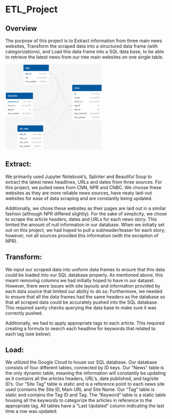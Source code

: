 # ETL_Project

## Overview

The purpose of this project is to Extract information from three main news websites, Transform the scraped
data into a structured data frame (with categorizations), and Load this data frame into a SQL data base, to be able to
retrieve the latest news from our tree main websites on one single table.

<img src="DB%20Strucute.PNG" width="300">

## Extract:

We primarily used Jupyter Notebook’s, Splinter and Beautiful Soup to extract the latest news headlines, URLs and
dates from three sources. For this project, we pulled news from CNN, NPR and CNBC. We choose these websites as
they are more reliable news sources, have neaty laid-out websites for ease of data scraping and are constantly being
updated.

Additionally, we chose these websites as their pages are laid out in a similar fashion (although NPR differed slightly).
For the sake of simplicity, we chose to scrape the article headers, dates and URLs for each news story. This limited
the amount of null information in our database.
When we initially set out on this project, we had hoped to pull a subheader/teaser for each story; however,
not all sources provided this information (with the exception of NPR).

## Transform:

We input our scraped data into uniform data frames to ensure that this data could be loaded into our SQL database
properly. As mentioned above, this meant removing columns we had initially hoped to have in our dataset.
However, there were issues with site layouts and information provided by each data source that limited our ability
to do so. Furthermore, we needed to ensure that all the data frames had the same headers as the database so that
all scraped data could be accurately pushed into the SQL database. This required sanity checks querying the data base to make sure it was correctly pushed.

Additionally, we had to apply appropriate tags to each article. This required creating a formula to search each
headline for keywords that related to each tag (see below):

## Load:

We utilized the Google Cloud to house our SQL database. Our database consists of four different tables, connected
by ID keys.
Our “News” table is the only dynamic table, meaning the information will constantly be updating as it
contains all the articles headers, URL’s, date published, and tag/site ID’s.
Our “Site Tag” table is static and is a reference point to each news site used (contains the Site ID, Main URL
and Site Name.
Our “Tag” table is static and contains the Tag ID and Tag.
The “Keyword” table is a static table housing all the keywords to categorize the articles in reference to the
appropriate tag. All tables have a “Last Updated” column indicating the last time a row was updated:
